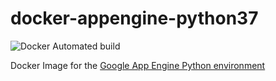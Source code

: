 # docker-appengine-python37

![Docker Automated build](https://img.shields.io/docker/automated/tkazusa/appengine-python37.svg?style=flat-square&label=build)

Docker Image for the [Google App Engine Python environment](https://cloud.google.com/appengine/docs/python)
